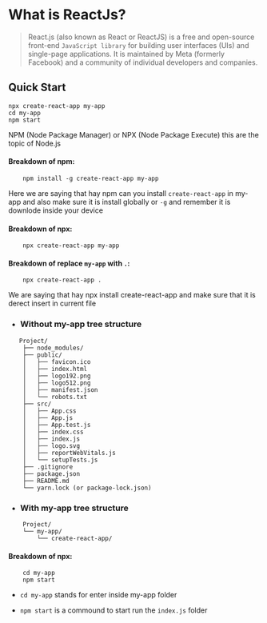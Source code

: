 # What is ReactJs? 

> React.js (also known as React or ReactJS) is a free and open-source front-end `JavaScript library` for building user interfaces (UIs) and single-page applications. It is maintained by Meta (formerly Facebook) and a community of individual developers and companies. 

## Quick Start

```base
npx create-react-app my-app
cd my-app
npm start
```

NPM (Node Package Manager) or NPX (Node Package Execute) this are the topic of Node.js 

#### Breakdown of npm:

```base
    npm install -g create-react-app my-app
```

Here we are saying that hay npm can you install `create-react-app` in my-app and also make sure it is install globally or `-g` and remember it is downlode inside your device


#### Breakdown of npx:

```base
    npx create-react-app my-app
```

#### Breakdown of replace `my-app` with `.`:

```base
    npx create-react-app .
```

We are saying that hay npx install create-react-app and make sure that it is derect insert in current file

* ### Without my-app tree structure 

```tree
   Project/
    ├── node_modules/
    ├── public/
    │   ├── favicon.ico
    │   ├── index.html
    │   ├── logo192.png
    │   ├── logo512.png
    │   ├── manifest.json
    │   └── robots.txt
    ├── src/
    │   ├── App.css
    │   ├── App.js
    │   ├── App.test.js
    │   ├── index.css
    │   ├── index.js
    │   ├── logo.svg
    │   ├── reportWebVitals.js
    │   └── setupTests.js
    ├── .gitignore
    ├── package.json
    ├── README.md
    └── yarn.lock (or package-lock.json)

```

* ### With my-app tree structure 

```tree
    Project/
    └── my-app/
        └── create-react-app/
```

#### Breakdown of npx:

```base
    cd my-app
    npm start
```

- `cd my-app` stands for enter inside my-app folder

- `npm start` is a commound to start run the `index.js` folder  








